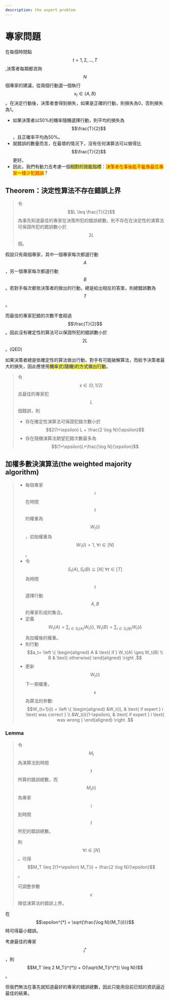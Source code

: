 ```yaml
---
description: the expert problem
---
```


# 專家問題

在每個時間點$$t=1,2,\dots,T$$,決策者每期都咨詢$$N$$個專家的建議，從兩個行動選一個執行$$x_t \in \{A, B\}$$ 。在決定行動後，決策者會得到損失，如果是正確的行動，則損失為0，否則損失為1。

* 如果決策者以50%的機率隨機選擇行動，則平均的損失為$$\frac{T}{2}$$，且正確率平均為50%。
* 就錯誤的數量而言，在最壞的情況下，沒有任何演算法可以做得比$$\frac{T}{2}$$更好。
* 因此，我們有動力去考慮一個<mark style="color:blue;">相對的效能指標</mark>：<mark style="color:red;">決策者在事後能不能像最佳專家一樣少犯錯誤</mark>？

## Theorem：決定性算法不存在錯誤上界

> 令 $$L \leq \frac{T}{2}$$為事先知道最佳的專家在決策所犯的錯誤總數。則不存在在決定性的演算法可保證所犯的錯誤數小於$$2L$$個。

假設只有兩個專家，其中一個專家每次都選行動$$A$$，另一個專家每次都選行動$$B$$。若對手每次都依決策者的做出的行動，總是給出相反的答案，則總錯誤數為$$T$$。

而最佳的專家犯錯的次數不會超過$$\frac{T}{2}$$。因此沒有確定性的算法可以保證所犯的錯誤數小於$$2L$$。(QED)



如果決策者總是依確定性的算法做出行動，對手有可能破解算法，而給予決策者最大的損失，因此應使用<mark style="color:blue;">機率式(隨機)的方式做出行動</mark>。

> 令$$\epsilon \in (0, 1/2)$$ 且最佳的專家犯$$L$$個錯誤，則
>
> * 存在確定性演算法可保證犯錯次數小於$$2(1+\epsilon) L + \frac{2 \log N}{\epsilon}$$
> * 存在隨機演算法期望犯錯次數最多為$$(1+\epsilon)L+\frac{\log N}{\epsilon}$$

## 加權多數決演算法(the weighted majority algorithm)

> * 每個專家$$i$$在時間$$t$$的權重為$$W_t(i)$$，初始權重為$$W_1(i)=1, ~\forall i \in [N]$$。
> * 令$$S_t(A), S_t(B) \subseteq [N] ~ \forall t \in [T]$$為時間$$t$$選擇行動$$A, B$$的專家形成的集合。
> * 定義$$W_t(A)=\sum_{i \in S_t(A)}W_t(i), ~ W_t(B)=\sum_{i \in S_t(B)}W_t(i)$$為加權後的權重。
> * 則行動$$a_t= \left \{ \begin{aligned} A & \text{ if } W_t(A) \geq W_t(B) \\ B & \text{ otherwise} \end{aligned}  \right .$$
> * 更新$$W_t(i)$$下一期權重，$$\epsilon$$為算法的參數: $$W_{t+1}(i) = \left \{ \begin{aligned} &W_t(i), & \text{ if expert } i \text{ was correct } \\ &W_t(i)(1-\epsilon), & \text{ if expert } i \text{ was wrong } \end{aligned}  \right .$$

### Lemma

> 令$$M_t$$為演算法到時間$$t$$所算的錯誤總數，而$$M_t(i)$$為專家$$i$$到時間$$t$$所犯的錯誤總數。
>
> 則$$\forall i \in [N]$$，可得$$M_T \leq 2(1+\epsilon) M_T(i) + \frac{2 \log N}{\epsilon}$$。
>
> 可調整參數$$\epsilon$$降低演算法的錯誤上界。

在$$\epsilon^{*} = \sqrt{\frac{\log N}{M_T(i)}}$$時可得最小錯誤。

考慮最佳的專家$$i^{*}$$，則$$M_T \leq 2 M_T(i^{*}) + O(\sqrt{M_T(i^{*}) \log N})$$。

但我們無法在事先就知道最好的專家的錯誤總數，因此只能用目前已知的資訊逼近最佳的結果。
